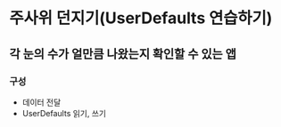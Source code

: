 #  주사위 던지기(UserDefaults 연습하기)

## 각 눈의 수가 얼만큼 나왔는지 확인할 수 있는 앱

### 구성
- 데이터 전달
- UserDefaults 읽기, 쓰기
